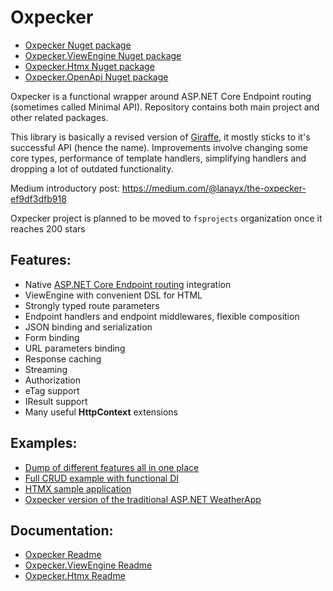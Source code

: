 # Oxpecker

* [Oxpecker Nuget package](https://www.nuget.org/packages/Oxpecker)
* [Oxpecker.ViewEngine Nuget package](https://www.nuget.org/packages/Oxpecker.ViewEngine)
* [Oxpecker.Htmx Nuget package](https://www.nuget.org/packages/Oxpecker.Htmx)
* [Oxpecker.OpenApi Nuget package](https://www.nuget.org/packages/Oxpecker.OpenApi)

Oxpecker is a functional wrapper around ASP.NET Core Endpoint routing (sometimes called Minimal API). Repository contains both main project and other related packages.

This library is basically a revised version of [Giraffe](https://github.com/giraffe-fsharp/Giraffe), it mostly sticks to it's successful API (hence the name). Improvements involve changing some core types, performance of template handlers, simplifying handlers and dropping a lot of outdated functionality.

Medium introductory post: https://medium.com/@lanayx/the-oxpecker-ef9df3dfb918

Oxpecker project is planned to be moved to `fsprojects` organization once it reaches 200 stars

## Features:

- Native [ASP.NET Core Endpoint routing](https://learn.microsoft.com/en-us/aspnet/core/fundamentals/routing) integration
- ViewEngine with convenient DSL for HTML
- Strongly typed route parameters
- Endpoint handlers and endpoint middlewares, flexible composition
- JSON binding and serialization
- Form binding
- URL parameters binding
- Response caching
- Streaming
- Authorization
- eTag support
- IResult support
- Many useful **HttpContext** extensions

## Examples:
- [Dump of different features all in one place](https://github.com/Lanayx/Oxpecker/blob/main/examples/Basic)
- [Full CRUD example with functional DI](https://github.com/Lanayx/Oxpecker/blob/main/examples/CRUD)
- [HTMX sample application](https://github.com/Lanayx/Oxpecker/tree/main/examples/ContactApp)
- [Oxpecker version of the traditional ASP.NET WeatherApp](https://github.com/Lanayx/Oxpecker/tree/main/examples/WeatherApp)

## Documentation:

* [Oxpecker Readme](https://github.com/Lanayx/Oxpecker/blob/main/src/Oxpecker/README.md)
* [Oxpecker.ViewEngine Readme](https://github.com/Lanayx/Oxpecker/blob/main/src/Oxpecker.ViewEngine/README.md)
* [Oxpecker.Htmx Readme](https://github.com/Lanayx/Oxpecker/blob/main/src/Oxpecker.Htmx/README.md)
